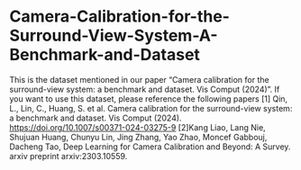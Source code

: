 # Camera-Calibration-for-the-Surround-View-System-A-Benchmark-and-Dataset
This is the dataset mentioned in our paper “Camera calibration for the surround-view system: a benchmark and dataset. Vis Comput (2024)”. 
If you want to use this dataset, please reference the following papers
[1] Qin, L., Lin, C., Huang, S. et al. Camera calibration for the surround-view system: a benchmark and dataset. Vis Comput (2024). https://doi.org/10.1007/s00371-024-03275-9
[2]Kang Liao, Lang Nie, Shujuan Huang, Chunyu Lin, Jing Zhang, Yao Zhao, Moncef Gabbouj, Dacheng Tao, Deep Learning for Camera Calibration and Beyond: A Survey. arxiv preprint arxiv:2303.10559.
